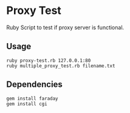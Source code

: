 Proxy Test
==========

Ruby Script to test if proxy server is functional.

Usage
---------


    ruby proxy-test.rb 127.0.0.1:80
    ruby multiple_proxy_test.rb filename.txt
    
    
Dependencies
-------------


    gem install faraday
    gem install cgi